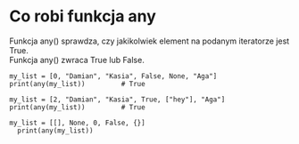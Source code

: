 # Co robi funkcja any  
Funkcja any() sprawdza, czy jakikolwiek element na podanym iteratorze jest True.  
Funkcja any() zwraca True lub False.  

```
my_list = [0, "Damian", "Kasia", False, None, "Aga"]
print(any(my_list))         # True

my_list = [2, "Damian", "Kasia", True, ["hey"], "Aga"]
print(any(my_list))         # True

my_list = [[], None, 0, False, {}]
  print(any(my_list))
  ```
